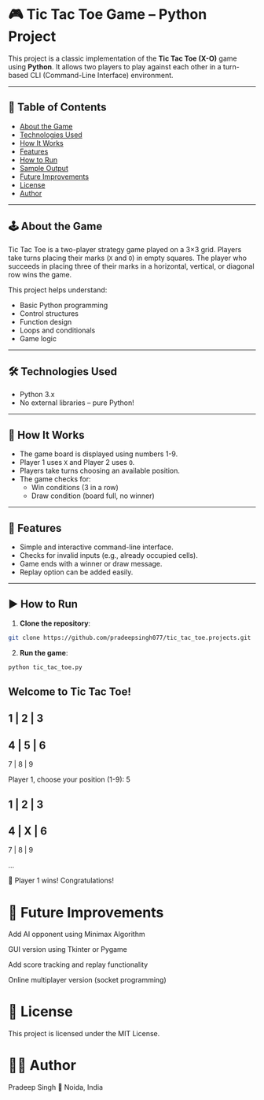 

# 🎮 Tic Tac Toe Game – Python Project

This project is a classic implementation of the **Tic Tac Toe (X-O)** game using **Python**. It allows two players to play against each other in a turn-based CLI (Command-Line Interface) environment.

---

## 📌 Table of Contents
- [About the Game](#about-the-game)
- [Technologies Used](#technologies-used)
- [How It Works](#how-it-works)
- [Features](#features)
- [How to Run](#how-to-run)
- [Sample Output](#sample-output)
- [Future Improvements](#future-improvements)
- [License](#license)
- [Author](#author)

---

## 🕹️ About the Game

Tic Tac Toe is a two-player strategy game played on a 3×3 grid. Players take turns placing their marks (`X` and `O`) in empty squares. The player who succeeds in placing three of their marks in a horizontal, vertical, or diagonal row wins the game.

This project helps understand:
- Basic Python programming
- Control structures
- Function design
- Loops and conditionals
- Game logic

---

## 🛠 Technologies Used

- Python 3.x
- No external libraries – pure Python!

---

## 🔄 How It Works

- The game board is displayed using numbers 1-9.
- Player 1 uses `X` and Player 2 uses `O`.
- Players take turns choosing an available position.
- The game checks for:
  - Win conditions (3 in a row)
  - Draw condition (board full, no winner)

---

## 🌟 Features

- Simple and interactive command-line interface.
- Checks for invalid inputs (e.g., already occupied cells).
- Game ends with a winner or draw message.
- Replay option can be added easily.

---

## ▶️ How to Run

1. **Clone the repository**:
```bash
git clone https://github.com/pradeepsingh077/tic_tac_toe.projects.git
```
2. **Run the game**:
```bash
python tic_tac_toe.py
```

## Welcome to Tic Tac Toe!

 1 | 2 | 3
-----------
 4 | 5 | 6
-----------
 7 | 8 | 9

Player 1, choose your position (1-9): 5

 1 | 2 | 3
-----------
 4 | X | 6
-----------
 7 | 8 | 9

...

🎉 Player 1 wins! Congratulations!

# 🚀 Future Improvements
Add AI opponent using Minimax Algorithm

GUI version using Tkinter or Pygame

Add score tracking and replay functionality

Online multiplayer version (socket programming)

# 📄 License
This project is licensed under the MIT License.

# 👨‍💻 Author
Pradeep Singh
📍 Noida, India

